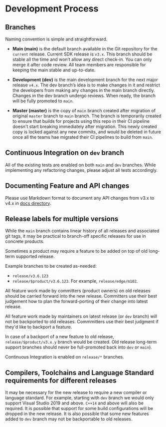 # Development Process

## Branches

Naming convention is simple and straightforward.

- **Main (main)** is the default branch available in the Git repository for the `current` release. Current SDK release is `v3.x`. This branch should be stable all the time and won’t allow any direct check-in. You can only merge it after code review. All team members are responsible for keeping the main stable and up-to-date.

- **Development (dev)** is the main development branch for the next major release `v4.x`. The dev branch’s idea is to make changes in it and restrict the developers from making any changes in the main branch directly. Changes in the dev branch undergo reviews. When ready, the branch will be fully promoted to `main`.

- **Master (master)** is the copy of `main` branch created after migration of original `master` branch to `main` branch. The branch is temporarily created to ensure that builds for projects using this repo in their CI pipeline doesn't start breaking immediately after migration. This newly created copy is locked against any new commits, and would be deleted in future once all the teams hae migrated their CI pipelines to build from `main`.

## Continuous Integration on `dev` branch

All of the existing tests are enabled on both `main` and `dev` branches. While implementing any refactoring changes, please adjust all tests accordingly.

## Documenting Feature and API changes

Please use Markdown format to document any API changes from v3.x to v4.x in [docs directory](https://github.com/microsoft/cpp_client_telemetry/tree/main/docs).

## Release labels for multiple versions

While the `main` branch contains linear history of all releases and associated git tags, it may be practical to branch-off specific releases for use in concrete products.

Sometimes a product may require a feature to be added on top of old long-term supported release.

Example branches to be created as-needed:

- `release/v3.6.123`
- `release/$product/v3.6.123`. For example, `release/edge/m102`.

All feature work made by committers (product owners) on old releases should be carried forward into the new release.
Committers use their best judgement how to plan the forward-porting of their change into latest release.

All feature work made by maintainers on latest release (or `dev` branch) will not be backported to old releases.
Commmitters use their best judgment if they'd like to backport a feature.

In case of a backport of a new feature to old release, `release/$product/v3.x.y` branch would be created.
Old release long-term support branches should never be full-promoted back into `dev` or `main`).

Continuous Integration is enabled on `release/*` branches.

## Compilers, Toolchains and Language Standard requirements for different releases

It may be necessary for the new release to require a new compiler or language standard. For example, starting with `dev` branch we would only support Visual Studio 2019 and above. `C++14` and above will also be required. It is possible that support for some build configurations will be dropped in the new release. It is also possible that some new features added to `dev` branch may not be backportable to old releases.
